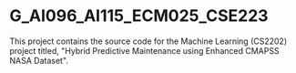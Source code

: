 # G_AI096_AI115_ECM025_CSE223
This project contains the source code for the Machine Learning (CS2202) project titled, "Hybrid Predictive Maintenance using Enhanced CMAPSS NASA Dataset".
